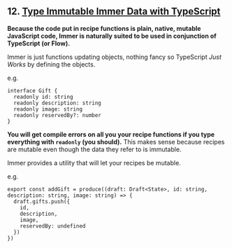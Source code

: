 ## 12. [Type Immutable Immer Data with TypeScript](https://egghead.io/lessons/react-type-immutable-immer-data-with-typescript)

**Because the code put in recipe functions is plain, native, mutable JavaScript code, Immer is naturally suited to be used in conjunction of TypeScript (or Flow).**

Immer is just functions updating objects, nothing fancy so TypeScript *Just Works* by defining  the objects.

e.g.

    interface Gift {
      readonly id: string
      readonly description: string
      readonly image: string
      readonly reservedBy?: number
    }

**You will get compile errors on all you your recipe functions if you type everything with `readonly` (you should).** This makes sense because recipes are mutable even though the data they refer to is immutable.

Immer provides a utility that will let your recipes be mutable.

e.g.

    export const addGift = produce((draft: Draft<State>, id: string, description: string, image: string) => {
      draft.gifts.push({
        id,
        description,
        image,
        reservedBy: undefined
      })
    })
